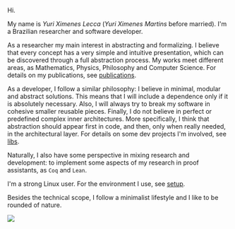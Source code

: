 
Hi.

My name is _Yuri Ximenes Lecca_ (_Yuri Ximenes Martins_ before married). I'm a Brazilian researcher and software developer.
      
As a researcher my main interest in abstracting and formalizing. I believe that every concept has a very simple and intuitive presentation, which can be discovered through a full abstraction process. My works meet different areas, as Mathematics, Physics, Philosophy and Computer Science. For details on my publications, see <a href=/publications>publications</a>.
          
As a developer, I follow a similar philosophy: I believe in minimal, modular and abstract solutions. This means that I will include a dependence only if it is absolutely necessary. Also, I will always try to break my software in cohesive smaller reusable pieces. Finally, I do not believe in perfect or predefined complex inner architectures. More specifically, I think that abstraction should appear first in code, and then, only when really needed, in the architectural layer. For details on  some dev projects I'm involved, see <a href=/libs/index>libs</a>.

Naturally, I also have some perspective in mixing research and development: to implement some aspects of my research in proof assistants, as `Coq` and `Lean`.

I'm a strong Linux user. For the environment I use, see <a href=/setup>setup</a>.

Besides the technical scope, I follow a minimalist lifestyle and I like to be rounded of nature.

<img src='/_static/yx.jpg'>
